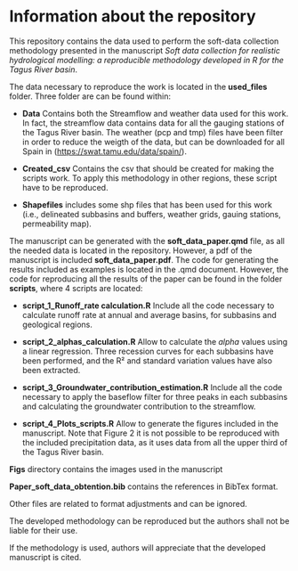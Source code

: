 # Information about the repository

This repository contains the data used to perform the soft-data collection methodology presented in the manuscript *Soft data collection for realistic hydrological modelling: a reproducible methodology developed in R for the Tagus River basin*.

The data necessary to reproduce the work is located in the **used_files** folder. Three folder are can be found within:

 + **Data** Contains both the Streamflow and weather data used for this work. In fact, the streamflow data contains data for all the gauging stations of the Tagus River basin. The weather (pcp and tmp) files have been filter in order to reduce the weigth of the data, but can be downloaded for all Spain in (https://swat.tamu.edu/data/spain/).

 + **Created_csv** Contains the csv that should be created for making the scripts work. To apply this methodology in other regions, these script have to be reproduced.

 + **Shapefiles** includes some shp files that has been used for this work (i.e., delineated subbasins and buffers, weather grids, gauing stations, permeability map).


The manuscript can be generated with the **soft_data_paper.qmd** file, as all the needed data is located in the repository. However, a pdf of the manuscript is included **soft_data_paper.pdf**. The code for generating the results included as examples is located in the .qmd document. However, the code for reproducing all the results of the paper can be found in the folder **scripts**, where 4 scripts are located: 

 + **script_1_Runoff_rate calculation.R** Include all the code necessary to calculate runoff rate at annual and average basins, for subbasins and geological regions.
 
 + **script_2_alphas_calculation.R** Allow to calculate the *alpha* values using a linear regression. Three recession curves for each subbasins have been performed, and the R² and standard variation values have also been extracted.
 
 + **script_3_Groundwater_contribution_estimation.R** Include all the code necessary to apply the baseflow filter for three peaks in each subbasins and calculating the groundwater contribution to the streamflow. 
 
 + **script_4_Plots_scripts.R** Allow to generate the figures included in the manuscript. Note that Figure 2 it is not possible to be reproduced with the included precipitation data, as it uses data from all the upper third of the Tagus River basin.  

**Figs** directory contains the images used in the manuscript

**Paper_soft_data_obtention.bib** contains the references in BibTex format.

Other files are related to format adjustments and can be ignored.

The developed methodology can be reproduced but the authors shall not be liable for their use. 

If the methodology is used, authors will appreciate that the developed manuscript is cited.
